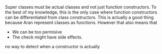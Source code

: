 Super classes must be actual classes and not just function constructors. To the
best of my knowledge, this is the only case where function constructors can be
differentiated from class constructors. This is actually a good thing because
Aran represent classes as functions. However that also means that

- We can be too permisive
- The check might have side effects.

no way to detect when a constructor is actually
